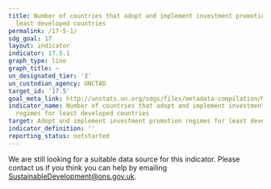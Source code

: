 ```yaml
---
title: Number of countries that adopt and implement investment promotion regimes for
  least developed countries
permalink: /17-5-1/
sdg_goal: 17
layout: indicator
indicator: 17.5.1
graph_type: line
graph_title: ~
un_designated_tier: '3'
un_custodian_agency: UNCTAD
target_id: '17.5'
goal_meta_link: http://unstats.un.org/sdgs/files/metadata-compilation/Metadata-Goal-17.pdf
indicator_name: Number of countries that adopt and implement investment promotion
  regimes for least developed countries
target: Adopt and implement investment promotion regimes for least developed countries.
indicator_definition: ''
reporting_status: notstarted
---
```


We are still looking for a suitable data source for this indicator. Please contact us if you think you can help by emailing <a href="mailto:SustainableDevelopment@ons.gov.uk">SustainableDevelopment@ons.gov.uk</a>.


